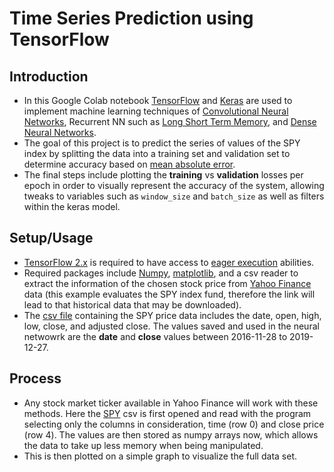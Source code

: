 # Time Series Prediction using TensorFlow

## Introduction
* In this Google Colab notebook [TensorFlow](https://www.tensorflow.org/) and [Keras](https://keras.io/) are used to implement machine learning techniques of [Convolutional Neural Networks](https://www.tensorflow.org/tutorials/images/cnn), Recurrent NN such as [Long Short Term Memory](https://www.tensorflow.org/api_docs/python/tf/keras/layers/LSTM?version=stable), and [Dense Neural Networks](https://www.tensorflow.org/api_docs/python/tf/keras/layers/Dense?version=stable).
* The goal of this project is to predict the series of values of the SPY index by splitting the data into a training set and validation set to determine accuracy based on [mean absolute error](https://www.tensorflow.org/api_docs/python/tf/compat/v1/metrics/mean_absolute_error).
* The final steps include plotting the **training** vs **validation** losses per epoch in order to visually represent the accuracy of the system, allowing tweaks to variables such as `window_size` and `batch_size` as well as filters within the keras model. 

## Setup/Usage
* [TensorFlow 2.x](https://www.tensorflow.org/guide/effective_tf2) is required to have access to [eager execution](https://www.tensorflow.org/guide/eager) abilities.
* Required packages include [Numpy](https://numpy.org/), [matplotlib](https://matplotlib.org/), and a csv reader to extract the information of the chosen stock price from [Yahoo Finance](https://finance.yahoo.com/quote/SPY/history?p=SPY) data (this example evaluates the SPY index fund, therefore the link will lead to that historical data that may be downloaded). 
* The [csv file](https://github.com/tenaciousR/Time_Series_Prediction_TF/blob/master/spy.csv) containing the SPY price data includes the date, open, high, low, close, and adjusted close. The values saved and used in the neural netwowrk are the **date** and **close** values between 2016-11-28 to 2019-12-27.

## Process

* Any stock market ticker available in Yahoo Finance will work with these methods. Here the [SPY](https://github.com/tenaciousR/Time_Series_Prediction_TF/blob/master/spy.csv) csv is first opened and read with the program selecting only the columns in consideration, time (row 0) and close price (row 4). The values are then stored as numpy arrays now, which allows the data to take up less memory when being manipulated.
* This is then plotted on a simple graph to visualize the full data set. 
 
